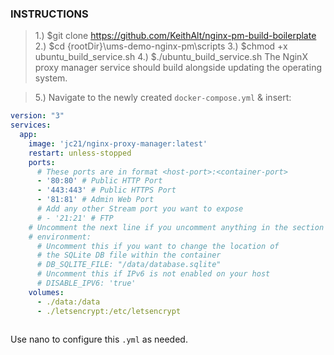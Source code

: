 ### INSTRUCTIONS ###
> 1.) $git clone https://github.com/KeithAlt/nginx-pm-build-boilerplate
> 2.) $cd {rootDir}\ums-demo-nginx-pm\scripts
> 3.) $chmod +x ubuntu_build_service.sh
> 4.) $./ubuntu_build_service.sh
The NginX proxy manager service should build alongside updating the operating system.



> 5.) Navigate to the newly created ``docker-compose.yml`` & insert:
```yml
version: "3"
services:
  app:
    image: 'jc21/nginx-proxy-manager:latest'
    restart: unless-stopped
    ports:
      # These ports are in format <host-port>:<container-port>
      - '80:80' # Public HTTP Port
      - '443:443' # Public HTTPS Port
      - '81:81' # Admin Web Port
      # Add any other Stream port you want to expose
      # - '21:21' # FTP
    # Uncomment the next line if you uncomment anything in the section
    # environment:
      # Uncomment this if you want to change the location of 
      # the SQLite DB file within the container
      # DB_SQLITE_FILE: "/data/database.sqlite"
      # Uncomment this if IPv6 is not enabled on your host
      # DISABLE_IPV6: 'true'
    volumes:
      - ./data:/data
      - ./letsencrypt:/etc/letsencrypt
      
```
Use nano to configure this ``.yml`` as needed.
